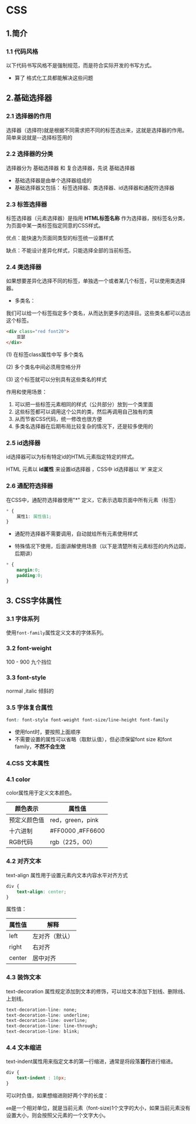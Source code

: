 # CSS

## 1.简介

### 1.1 代码风格

以下代码书写风格不是强制规范，而是符合实际开发的书写方式。

+ 算了 格式化工具都能解决这些问题

## 2.基础选择器

### 2.1 选择器的作用

选择器（选择符)就是根据不同需求把不同的标签选出来，这就是选择器的作用。简单来说就是--选择标签用的



### 2.2 选择器的分类

选择器分为 基础选择器 和 复合选择器，先说 基础选择器

+ 基础选择器是由单个选择器组成的
+ 基础选择器又包括： 标签选择器、类选择器、id选择器和通配符选择器



### 2.3 标签选择器

标签选择器（元素选择器）是指用 **HTML标签名称** 作为选择器，按标签名分类，为页面中某一类标签指定同意的CSS样式。

优点：能快速为页面同类型的标签统一设置样式

缺点：不能设计差异化样式，只能选择全部的当前标签。



### 2.4 类选择器

如果想要差异化选择不同的标签，单独选一个或者某几个标签，可以使用类选择器。  



+ 多类名：

我们可以给一个标签指定多个类名，从而达到更多的选择目。这些类名都可以选出这个标签。

````html
<div class="red font20">
    亚瑟
</div>
````

(1) 在标签class属性中写 多个类名 

(2) 多个类名中间必须用空格分开

(3) 这个标签就可以分别具有这些类名的样式



作用和使用场景：

1. 可以把一些标签元素相同的样式（公共部分）放到一个类里面
2. 这些标签都可以调用这个公共的类，然后再调用自己独有的类
3. 从而节省CSS代码，统一修改也很方便
4. 多类名选择器在后期布局比较复杂的情况下，还是较多使用的



### 2.5 id选择器

id选择器可以为标有特定id的HTML元素指定特定的样式。

HTML 元素以 **id属性** 来设置id选择器 ，CSS中 id选择器以 ‘#’ 来定义



### 2.6 通配符选择器

在CSS中，通配符选择器使用"*" 定义，它表示选取页面中所有元素（标签）

```css
* {
    属性1: 属性值1;
}
```

+ 通配符选择器不需要调用，自动就给所有元素使用样式

+ 特殊情况下使用，后面讲解使用场景（以下是清楚所有元素标签的内外边距，后期讲）

````css
* {
    margin:0;
    padding:0;
}
````



## 3. CSS字体属性

### 3.1 字体系列

使用`font-family`属性定义文本的字体系列。

### 3.2 font-weight

100 - 900 九个挡位

### 3.3 font-style

normal ,italic 倾斜的

### 3.5 字体复合属性

````css
font: font-style font-weight font-size/line-height font-family
````

+ 使用font时，要按照上面顺序
+ 不需要设置的属性可以省略（取默认值），但必须保留font size 和font family，**不然不会生效**

### 4.CSS 文本属性

### 4.1 color

color属性用于定义文本颜色。

| 颜色表示     | 属性值           |
| ------------ | ---------------- |
| 预定义颜色值 | red，green，pink |
| 十六进制     | #FF0000 ,#FF6600 |
| RGB代码      | rgb（225，00）   |

### 4.2 对齐文本

text-align 属性用于设置元素内文本内容水平对齐方式

````css
div {
    text-align: center;
}
````

属性值：

| 属性值 | 解释           |
| ------ | -------------- |
| left   | 左对齐（默认） |
| right  | 右对齐         |
| center | 居中对齐       |

### 4.3 装饰文本

text-decoration 属性规定添加到文本的修饰，可以给文本添加下划线、删除线、上划线。 

````css
text-decoration-line: none;
text-decoration-line: underline;
text-decoration-line: overline;
text-decoration-line: line-through;
text-decoration-line: blink;
````

### 4.4 文本缩进

text-indent属性用来指定文本的第一行缩进，通常是将段落**首行**进行缩进。

````css
div {
    text-indent : 10px;
}
````

可以时负值，如果想缩进刚好两个字的长度：

`em`是一个相对单位，就是当前元素（font-size)1个文字的大小，如果当前元素没有设置大小，则会按照父元素的一个文字大小。

 